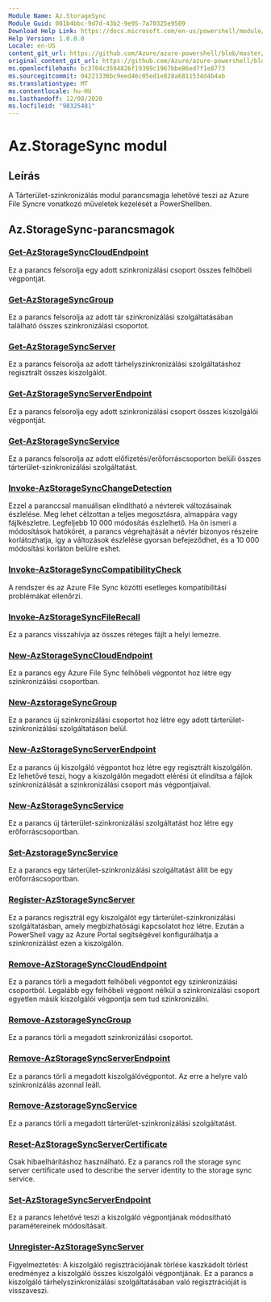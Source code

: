 ```yaml
---
Module Name: Az.StorageSync
Module Guid: 001b4bbc-9d7d-43b2-9e95-7a70325e9509
Download Help Link: https://docs.microsoft.com/en-us/powershell/module/az.storagesync
Help Version: 1.0.0.0
Locale: en-US
content_git_url: https://github.com/Azure/azure-powershell/blob/master/src/StorageSync/StorageSync/help/Az.StorageSync.md
original_content_git_url: https://github.com/Azure/azure-powershell/blob/master/src/StorageSync/StorageSync/help/Az.StorageSync.md
ms.openlocfilehash: bc3704c3594826f19399c1967bbe86ed7f1e8773
ms.sourcegitcommit: 04221336bc9eed46c05ed1e828a6811534d4b4ab
ms.translationtype: MT
ms.contentlocale: hu-HU
ms.lasthandoff: 12/08/2020
ms.locfileid: "98325481"
---
```

# Az.StorageSync modul
## Leírás
A Tárterület-szinkronizálás modul parancsmagja lehetővé teszi az Azure File Syncre vonatkozó műveletek kezelését a PowerShellben.

## Az.StorageSync-parancsmagok
### [Get-AzStorageSyncCloudEndpoint](Get-AzStorageSyncCloudEndpoint.md)
Ez a parancs felsorolja egy adott szinkronizálási csoport összes felhőbeli végpontját.

### [Get-AzStorageSyncGroup](Get-AzStorageSyncGroup.md)
Ez a parancs felsorolja az adott tár szinkronizálási szolgáltatásában található összes szinkronizálási csoportot.

### [Get-AzStorageSyncServer](Get-AzStorageSyncServer.md)
Ez a parancs felsorolja az adott tárhelyszinkronizálási szolgáltatáshoz regisztrált összes kiszolgálót.

### [Get-AzStorageSyncServerEndpoint](Get-AzStorageSyncServerEndpoint.md)
Ez a parancs felsorolja egy adott szinkronizálási csoport összes kiszolgálói végpontját.

### [Get-AzStorageSyncService](Get-AzStorageSyncService.md)
Ez a parancs felsorolja az adott előfizetési/erőforráscsoporton belüli összes tárterület-szinkronizálási szolgáltatást.

### [Invoke-AzStorageSyncChangeDetection](Invoke-AzStorageSyncChangeDetection.md)
Ezzel a paranccsal manuálisan elindítható a névterek változásainak észlelése. Meg lehet célzottan a teljes megosztásra, almappára vagy fájlkészletre. Legfeljebb 10 000 módosítás észlelhető. Ha ön ismeri a módosítások hatókörét, a parancs végrehajtását a névtér bizonyos részeire korlátozhatja, így a változások észlelése gyorsan befejeződhet, és a 10 000 módosítási korláton belülre eshet.

### [Invoke-AzStorageSyncCompatibilityCheck](Invoke-AzStorageSyncCompatibilityCheck.md)
A rendszer és az Azure File Sync közötti esetleges kompatibilitási problémákat ellenőrzi.

### [Invoke-AzStorageSyncFileRecall](Invoke-AzStorageSyncFileRecall.md)
Ez a parancs visszahívja az összes réteges fájlt a helyi lemezre.

### [New-AzStorageSyncCloudEndpoint](New-AzStorageSyncCloudEndpoint.md)
Ez a parancs egy Azure File Sync felhőbeli végpontot hoz létre egy szinkronizálási csoportban.

### [New-AzstorageSyncGroup](New-AzStorageSyncGroup.md)
Ez a parancs új szinkronizálási csoportot hoz létre egy adott tárterület-szinkronizálási szolgáltatáson belül.

### [New-AzStorageSyncServerEndpoint](New-AzStorageSyncServerEndpoint.md)
Ez a parancs új kiszolgáló végpontot hoz létre egy regisztrált kiszolgálón. Ez lehetővé teszi, hogy a kiszolgálón megadott elérési út elindítsa a fájlok szinkronizálását a szinkronizálási csoport más végpontjaival.

### [New-AzStorageSyncService](New-AzStorageSyncService.md)
Ez a parancs új tárterület-szinkronizálási szolgáltatást hoz létre egy erőforráscsoportban.

### [Set-AzstorageSyncService](New-AzStorageSyncService.md)
Ez a parancs egy tárterület-szinkronizálási szolgáltatást állít be egy erőforráscsoportban.

### [Register-AzStorageSyncServer](Register-AzStorageSyncServer.md)
Ez a parancs regisztrál egy kiszolgálót egy tárterület-szinkronizálási szolgáltatásban, amely megbízhatósági kapcsolatot hoz létre. Ezután a PowerShell vagy az Azure Portal segítségével konfigurálhatja a szinkronizálást ezen a kiszolgálón.

### [Remove-AzStorageSyncCloudEndpoint](Remove-AzStorageSyncCloudEndpoint.md)
Ez a parancs törli a megadott felhőbeli végpontot egy szinkronizálási csoportból. Legalább egy felhőbeli végpont nélkül a szinkronizálási csoport egyetlen másik kiszolgálói végpontja sem tud szinkronizálni.

### [Remove-AzstorageSyncGroup](Remove-AzStorageSyncGroup.md)
Ez a parancs törli a megadott szinkronizálási csoportot.

### [Remove-AzStorageSyncServerEndpoint](Remove-AzStorageSyncServerEndpoint.md)
Ez a parancs törli a megadott kiszolgálóvégpontot. Az erre a helyre való szinkronizálás azonnal leáll.

### [Remove-AzstorageSyncService](Remove-AzStorageSyncService.md)
Ez a parancs törli a megadott tárterület-szinkronizálási szolgáltatást.

### [Reset-AzStorageSyncServerCertificate](Reset-AzStorageSyncServerCertificate.md)
Csak hibaelhárításhoz használható. Ez a parancs roll the storage sync server certificate used to describe the server identity to the storage sync service.

### [Set-AzStorageSyncServerEndpoint](Set-AzStorageSyncServerEndpoint.md)
Ez a parancs lehetővé teszi a kiszolgáló végpontjának módosítható paramétereinek módosításait.

### [Unregister-AzStorageSyncServer](Unregister-AzStorageSyncServer.md)
Figyelmeztetés: A kiszolgáló regisztrációjának törlése kaszkádolt törlést eredményez a kiszolgáló összes kiszolgálói végpontjának. Ez a parancs a kiszolgáló tárhelyszinkronizálási szolgáltatásában való regisztrációját is visszaveszi.

